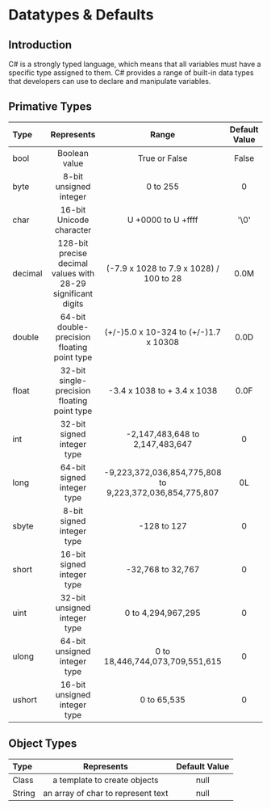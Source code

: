 # Datatypes & Defaults

## Introduction

C# is a strongly typed language, which means that all variables must have a specific type assigned to them. C# provides a range of built-in data types that developers can use to declare and manipulate variables.

## Primative Types

Type | Represents | Range | Default Value
:-- | :--: | :--: | :--:
bool | Boolean value | True or False | False
byte | 8-bit unsigned integer | 0 to 255 | 0
char | 16-bit Unicode character | U +0000 to U +ffff | '\0'
decimal | 128-bit precise decimal values with 28-29 significant digits | (-7.9 x 1028 to 7.9 x 1028) / 100 to 28 | 0.0M
double | 64-bit double-precision floating point type | (+/-)5.0 x 10-324 to (+/-)1.7 x 10308 | 0.0D
float | 32-bit single-precision floating point type | -3.4 x 1038 to + 3.4 x 1038 | 0.0F
int | 32-bit signed integer type | -2,147,483,648 to 2,147,483,647 | 0
long | 64-bit signed integer type | -9,223,372,036,854,775,808 to 9,223,372,036,854,775,807 | 0L
sbyte | 8-bit signed integer type | -128 to 127 | 0
short | 16-bit signed integer type | -32,768 to 32,767 | 0
uint | 32-bit unsigned integer type | 0 to 4,294,967,295 | 0
ulong | 64-bit unsigned integer type | 0 to 18,446,744,073,709,551,615 | 0
ushort | 16-bit unsigned integer type | 0 to 65,535 | 0

## Object Types

Type | Represents | Default Value
:-- | :--: | :--:
Class | a template to create objects | null
String | an array of char to represent text | null
